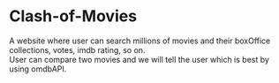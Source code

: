 # Clash-of-Movies
A website where user can search millions of movies and their boxOffice collections, votes, imdb rating, so on. <br>
User can compare two movies and we will tell the user which is best by using omdbAPI.
